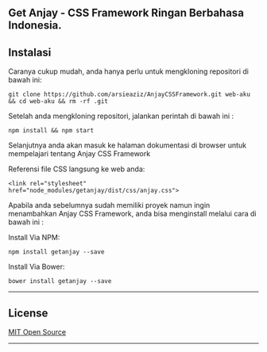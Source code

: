 ## Get Anjay - CSS Framework Ringan Berbahasa Indonesia.

## Instalasi
Caranya cukup mudah, anda hanya perlu untuk mengkloning repositori di bawah ini:

    git clone https://github.com/arsieaziz/AnjayCSSFramework.git web-aku && cd web-aku && rm -rf .git

Setelah anda mengkloning repositori, jalankan perintah di bawah ini :

    npm install && npm start

Selanjutnya anda akan masuk ke halaman dokumentasi di browser untuk mempelajari tentang Anjay CSS Framework

Referensi file CSS langsung ke web anda:

    <link rel="stylesheet" href="node_modules/getanjay/dist/css/anjay.css">

Apabila anda sebelumnya sudah memiliki proyek namun ingin menambahkan Anjay CSS Framework, anda bisa menginstall melalui cara di bawah ini : 

Install Via NPM:

    npm install getanjay --save

Install Via Bower:

    bower install getanjay --save

* * *

## License
[MIT Open Source](https://opensource.org/licenses/MIT)

* * *